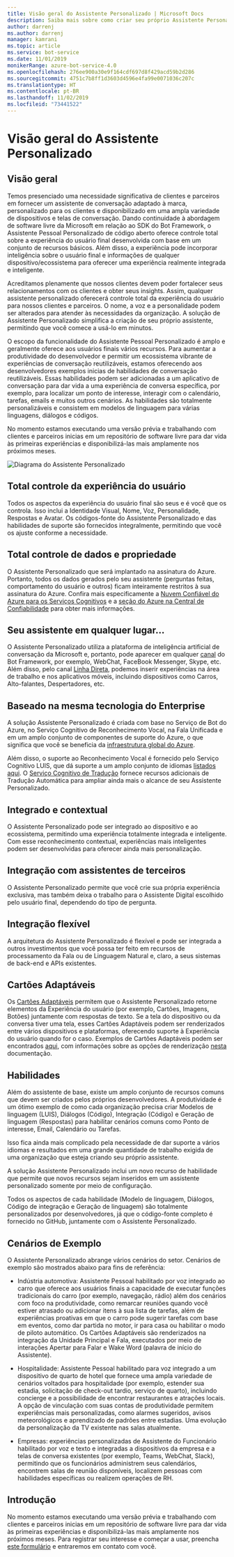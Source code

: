 ```yaml
---
title: Visão geral do Assistente Personalizado | Microsoft Docs
description: Saiba mais sobre como criar seu próprio Assistente Personalizado
author: darrenj
ms.author: darrenj
manager: kamrani
ms.topic: article
ms.service: bot-service
ms.date: 11/01/2019
monikerRange: azure-bot-service-4.0
ms.openlocfilehash: 276ee900a30e9f164cdf697d8f429acd59b2d286
ms.sourcegitcommit: 4751c7b8ff1d3603d4596e4fa99e0071036c207c
ms.translationtype: HT
ms.contentlocale: pt-BR
ms.lasthandoff: 11/02/2019
ms.locfileid: "73441522"
---
```

# <a name="custom-assistant-overview"></a>Visão geral do Assistente Personalizado

## <a name="overview"></a>Visão geral

Temos presenciado uma necessidade significativa de clientes e parceiros em fornecer um assistente de conversação adaptado à marca, personalizado para os clientes e disponibilizado em uma ampla variedade de dispositivos e telas de conversação. Dando continuidade à abordagem de software livre da Microsoft em relação ao SDK do Bot Framework, o Assistente Pessoal Personalizado de código aberto oferece controle total sobre a experiência do usuário final desenvolvida com base em um conjunto de recursos básicos. Além disso, a experiência pode incorporar inteligência sobre o usuário final e informações de qualquer dispositivo/ecossistema para oferecer uma experiência realmente integrada e inteligente.

Acreditamos plenamente que nossos clientes devem poder fortalecer seus relacionamentos com os clientes e obter seus insights. Assim, qualquer assistente personalizado oferecerá controle total da experiência do usuário para nossos clientes e parceiros. O nome, a voz e a personalidade podem ser alterados para atender às necessidades da organização. A solução de Assistente Personalizado simplifica a criação de seu próprio assistente, permitindo que você comece a usá-lo em minutos. 

O escopo da funcionalidade do Assistente Pessoal Personalizado é amplo e geralmente oferece aos usuários finais vários recursos. Para aumentar a produtividade do desenvolvedor e permitir um ecossistema vibrante de experiências de conversação reutilizáveis, estamos oferecendo aos desenvolvedores exemplos inicias de habilidades de conversação reutilizáveis. Essas habilidades podem ser adicionadas a um aplicativo de conversação para dar vida a uma experiência de conversa específica, por exemplo, para localizar um ponto de interesse, interagir com o calendário, tarefas, emails e muitos outros cenários. As habilidades são totalmente personalizáveis e consistem em modelos de linguagem para várias linguagens, diálogos e códigos.

No momento estamos executando uma versão prévia e trabalhando com clientes e parceiros inicias em um repositório de software livre para dar vida às primeiras experiências e disponibilizá-las mais amplamente nos próximos meses. 

![Diagrama do Assistente Personalizado](media/enterprise-template/CustomAssistantDiagram.jpg)

## <a name="complete-control-of-the-user-experience"></a>Total controle da experiência do usuário

Todos os aspectos da experiência do usuário final são seus e é você que os controla. Isso inclui a Identidade Visual, Nome, Voz, Personalidade, Respostas e Avatar. Os códigos-fonte do Assistente Personalizado e das habilidades de suporte são fornecidos integralmente, permitindo que você os ajuste conforme a necessidade.

## <a name="complete-ownership-and-control-of-data"></a>Total controle de dados e propriedade

O Assistente Personalizado que será implantado na assinatura do Azure. Portanto, todos os dados gerados pelo seu assistente (perguntas feitas, comportamento do usuário e outros) ficam inteiramente restritos à sua assinatura do Azure. Confira mais especificamente a [Nuvem Confiável do Azure para os Serviços Cognitivos](https://www.microsoft.com/trustcenter/cloudservices/cognitiveservices) e a [seção do Azure na Central de Confiabilidade](https://www.microsoft.com/TrustCenter/CloudServices/Azure) para obter mais informações.

## <a name="your-assistant-anywhere"></a>Seu assistente em qualquer lugar...

O Assistente Personalizado utiliza a plataforma de inteligência artificial de conversação da Microsoft e, portanto, pode aparecer em qualquer [canal](https://docs.microsoft.com/azure/bot-service/bot-service-manage-channels?view=azure-bot-service-4.0) do Bot Framework, por exemplo, WebChat, FaceBook Messenger, Skype, etc. Além disso, pelo canal [Linha Direta](https://docs.microsoft.com/azure/bot-service/rest-api/bot-framework-rest-direct-line-3-0-concepts?view=azure-bot-service-4.0), podemos inserir experiências na área de trabalho e nos aplicativos móveis, incluindo dispositivos como Carros, Alto-falantes, Despertadores, etc.

## <a name="built-on-enterprise-grade-technology"></a>Baseado na mesma tecnologia do Enterprise

A solução Assistente Personalizado é criada com base no Serviço de Bot do Azure, no Serviço Cognitivo de Reconhecimento Vocal, na Fala Unificada e em um amplo conjunto de componentes de suporte do Azure, o que significa que você se beneficia da [infraestrutura global do Azure](https://azure.microsoft.com/global-infrastructure/).

Além disso, o suporte ao Reconhecimento Vocal é fornecido pelo Serviço Cognitivo LUIS, que dá suporte a um amplo conjunto de idiomas [listados aqui](https://docs.microsoft.com/azure/cognitive-services/luis/luis-supported-languages). O [Serviço Cognitivo de Tradução](https://azure.microsoft.com/services/cognitive-services/translator-text-api/) fornece recursos adicionais de Tradução Automática para ampliar ainda mais o alcance de seu Assistente Personalizado.

## <a name="integrated-and-context-aware"></a>Integrado e contextual

O Assistente Personalizado pode ser integrado ao dispositivo e ao ecossistema, permitindo uma experiência totalmente integrada e inteligente. Com esse reconhecimento contextual, experiências mais inteligentes podem ser desenvolvidas para oferecer ainda mais personalização.

## <a name="3rd-party-assistant-integration"></a>Integração com assistentes de terceiros

O Assistente Personalizado permite que você crie sua própria experiência exclusiva, mas também deixa o trabalho para o Assistente Digital escolhido pelo usuário final, dependendo do tipo de pergunta.

## <a name="flexible-integration"></a>Integração flexível

A arquitetura do Assistente Personalizado é flexível e pode ser integrada a outros investimentos que você possa ter feito em recursos de processamento da Fala ou de Linguagem Natural e, claro, a seus sistemas de back-end e APIs existentes.

## <a name="adaptive-cards"></a>Cartões Adaptáveis

Os [Cartões Adaptáveis](https://adaptivecards.io/) permitem que o Assistente Personalizado retorne elementos da Experiência do usuário (por exemplo, Cartões, Imagens, Botões) juntamente com respostas de texto. Se a tela do dispositivo ou da conversa tiver uma tela, esses Cartões Adaptáveis podem ser renderizados entre vários dispositivos e plataformas, oferecendo suporte à Experiência do usuário quando for o caso. Exemplos de Cartões Adaptáveis podem ser encontrados [aqui](https://adaptivecards.io/samples/), com informações sobre as opções de renderização [nesta](https://docs.microsoft.com/adaptive-cards/rendering-cards/getting-started) documentação.


## <a name="skills"></a>Habilidades

Além do assistente de base, existe um amplo conjunto de recursos comuns que devem ser criados pelos próprios desenvolvedores. A produtividade é um ótimo exemplo de como cada organização precisa criar Modelos de linguagem (LUIS), Diálogos (Código), Integração (Código) e Geração de linguagem (Respostas) para habilitar cenários comuns como Ponto de interesse, Email, Calendário ou Tarefas.

Isso fica ainda mais complicado pela necessidade de dar suporte a vários idiomas e resultados em uma grande quantidade de trabalho exigida de uma organização que esteja criando seu próprio assistente.

A solução Assistente Personalizado inclui um novo recurso de habilidade que permite que novos recursos sejam inseridos em um assistente personalizado somente por meio de configuração. 

Todos os aspectos de cada habilidade (Modelo de linguagem, Diálogos, Código de integração e Geração de linguagem) são totalmente personalizados por desenvolvedores, já que o código-fonte completo é fornecido no GitHub, juntamente com o Assistente Personalizado.

## <a name="example-scenarios"></a>Cenários de Exemplo

O Assistente Personalizado abrange vários cenários do setor. Cenários de exemplo são mostrados abaixo para fins de referência:

- Indústria automotiva: Assistente Pessoal habilitado por voz integrado ao carro que oferece aos usuários finais a capacidade de executar funções tradicionais do carro (por exemplo, navegação, rádio) além dos cenários com foco na produtividade, como remarcar reuniões quando você estiver atrasado ou adicionar itens à sua lista de tarefas, além de experiências proativas em que o carro pode sugerir tarefas com base em eventos, como dar partida no motor, ir para casa ou habilitar o modo de piloto automático. Os Cartões Adaptáveis são renderizados na integração da Unidade Principal e Fala, executados por meio de interações Apertar para Falar e Wake Word (palavra de início do Assistente).

- Hospitalidade: Assistente Pessoal habilitado para voz integrado a um dispositivo de quarto de hotel que fornece uma ampla variedade de cenários voltados para hospitalidade (por exemplo, estender sua estadia, solicitação de check-out tardio, serviço de quarto), incluindo concierge e a possibilidade de encontrar restaurantes e atrações locais. A opção de vinculação com suas contas de produtividade permitem experiências mais personalizadas, como alarmes sugeridos, avisos meteorológicos e aprendizado de padrões entre estadias. Uma evolução da personalização da TV existente nas salas atualmente.

- Empresas: experiências personalizadas de Assistente do Funcionário habilitado por voz e texto e integradas a dispositivos da empresa e a telas de conversa existentes (por exemplo, Teams, WebChat, Slack), permitindo que os funcionários administrem seus calendários, encontrem salas de reunião disponíveis, localizem pessoas com habilidades específicas ou realizem operações de RH. 

## <a name="getting-started"></a>Introdução

No momento estamos executando uma versão prévia e trabalhando com clientes e parceiros inicias em um repositório de software livre para dar vida às primeiras experiências e disponibilizá-las mais amplamente nos próximos meses. Para registrar seu interesse e começar a usar, preencha [este formulário](https://aka.ms/customassistantpreviewform) e entraremos em contato com você.

